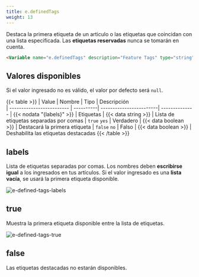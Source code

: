 ```yaml
---
title: e.definedTags
weight: 13
---
```


Destaca la primera etiqueta de un articulo o las etiquetas que coincidan con una lista especificada. Las **etiquetas reservadas** nunca se tomarán en cuenta. 

```html
<Variable name="e.definedTags" description="Feature Tags" type="string" value="false"/>
```

## Valores disponibles

Si el valor ingresado no es válido, el valor por defecto será `null`.

{{< table >}}
| Value                     | Nombre    | Tipo                    | Descripción   
| ------------------------- | ----------| ------------------------| --------------
| {{< nodata "{labels}" >}} | Etiquetas | {{< data string >}}     | Lista de etiquetas separadas por comas
| `true` `yes`              | Verdadero | {{< data boolean >}}    | Destacará la primera etiqueta 
| `false` `no`              | Falso     | {{< data boolean >}}    | Deshabilita las etiquetas destacadas
{{< /table >}}


## labels

Lista de etiquetas separadas por comas. Los nombres deben **escribirse igual** a los ingresados en tus artículos. Si el valor ingresado es una **lista vacía**, se usará la primera etiqueta disponible.

![e-defined-tags-labels](/images/variables/cards/e-defined-tags-labels.png)


## true

Muestra la primera etiqueta disponible entre la lista de etiquetas.

![e-defined-tags-true](/images/variables/cards/e-defined-tags-true.png)


## false

Las etiquetas destacadas no estarán disponibles.